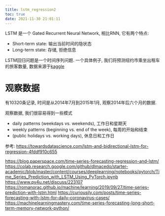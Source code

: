 ```yaml
---
title: lstm_regression2
toc: true
date: 2021-11-30 21:01:11
---
```


LSTM 是一个 Gated Recurrent Neural Network, 相比RNN, 它有两个特点:
- Short-term state: 输出当前时间的隐状态
- Long-term state: 存储, 拒绝信息


LSTM回归问题是一个时间序列问题. 一个具体例子, 我们将预测纽约市乘坐出租车的旅客数量, 数据来源于[kaggle](https://www.kaggle.com/gauravduttakiit/new-york-taxi)


# 观察数据
有10320条记录, 时间是从2014年7月到2015年1月, 观察2014年后六个月的数据.


观察数据, 我们很容易得到一些模式
- daily patterns (weekdays vs. weekends), 工作日和星期天
- weekly patterns (beginning vs. end of the week), 每周的开始和结束
- (public holidays vs. working days), 休息日和工作日







参考:
https://towardsdatascience.com/lstm-and-bidirectional-lstm-for-regression-4fddf910c655

https://blog.paperspace.com/time-series-forecasting-regression-and-lstm/
https://colab.research.google.com/github/dlmacedo/starter-academic/blob/master/content/courses/deeplearning/notebooks/pytorch/Time_Series_Prediction_with_LSTM_Using_PyTorch.ipynb
https://www.py4u.net/discuss/223107
https://romanorac.github.io/machine/learning/2019/09/27/time-series-prediction-with-lstm.html
https://curiousily.com/posts/time-series-forecasting-with-lstm-for-daily-coronavirus-cases/
https://machinelearningmastery.com/time-series-forecasting-long-short-term-memory-network-python/
